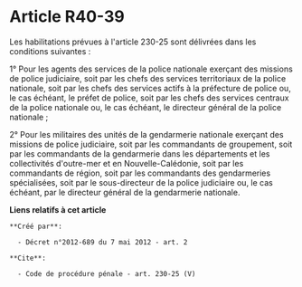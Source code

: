 # Article R40-39

Les habilitations prévues à l'article 230-25 sont délivrées dans les conditions suivantes : 

1° Pour les agents des services de la police nationale exerçant des missions de police judiciaire, soit par les chefs des
services territoriaux de la police nationale, soit par les chefs des services actifs à la préfecture de police ou, le cas
échéant, le préfet de police, soit par les chefs des services centraux de la police nationale ou, le cas échéant, le
directeur général de la police nationale ; 

2° Pour les militaires des unités de la gendarmerie nationale exerçant des missions de police judiciaire, soit par les
commandants de groupement, soit par les commandants de la gendarmerie dans les départements et les collectivités d'outre-mer
et en Nouvelle-Calédonie, soit par les commandants de région, soit par les commandants des gendarmeries spécialisées, soit
par le sous-directeur de la police judiciaire ou, le cas échéant, par le directeur général de la gendarmerie nationale.

**Liens relatifs à cet article**

	**Créé par**:

	  - Décret n°2012-689 du 7 mai 2012 - art. 2

	**Cite**:

	  - Code de procédure pénale - art. 230-25 (V)
